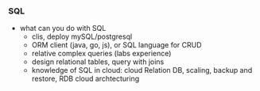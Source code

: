 ### SQL

- what can you do with SQL
  - clis, deploy mySQL/postgresql
  - ORM client (java, go, js), or SQL language for CRUD
  - relative complex queries (labs experience)
  - design relational tables, query with joins
  - knowledge of SQL in cloud: cloud Relation DB, scaling, backup and restore, RDB cloud archtecturing
